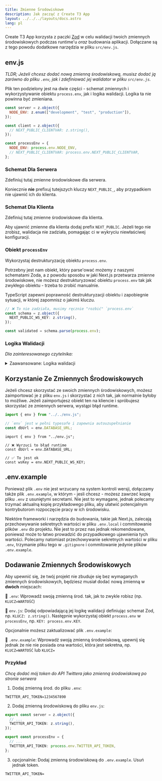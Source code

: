 ```yaml
---
title: Zmienne Środowiskowe
description: Jak zacząć z Create T3 App
layout: ../../../layouts/docs.astro
lang: pl
---
```


Create T3 App korzysta z paczki [Zod](https://github.com/colinhacks/zod) w celu walidacji twoich zmiennych środowiskowych podczas runtime'u _oraz_ budowania aplikacji. Dołączane są z tego powodu dodatkowe narzędzia w pliku `src/env.js`.

## env.js

_TLDR; Jeżeli chcesz dodać nową zmienną środowiskową, musisz dodać ją zarówno do pliku `.env`, jak i zdefiniować jej walidator w pliku `src/env.js`._

Plik ten podzielony jest na dwie części - schemat zmiennych i wykorzystywanie obiektu `process.env`, jak i logika walidacji. Logika ta nie powinna być zmieniana.

```ts:env.js
const server = z.object({
  NODE_ENV: z.enum(["development", "test", "production"]),
});

const client = z.object({
  // NEXT_PUBLIC_CLIENTVAR: z.string(),
});

const processEnv = {
  NODE_ENV: process.env.NODE_ENV,
  // NEXT_PUBLIC_CLIENTVAR: process.env.NEXT_PUBLIC_CLIENTVAR,
};
```

### Schemat Dla Serwera

Zdefiniuj tutaj zmienne środowiskowe dla serwera.

Koniecznie **nie** prefixuj tutejszych kluczy `NEXT_PUBLIC_`, aby przypadkiem nie ujawnić ich do klienta.

### Schemat Dla Klienta

Zdefiniuj tutaj zmienne środowiskowe dla klienta.

Aby ujawnić zmienne dla klienta dodaj prefix `NEXT_PUBLIC`. Jeżeli tego nie zrobisz, walidacja nie zadziała, pomagając ci w wykryciu niewłaściwej konfiguracji.

### Obiekt `processEnv`

Wykorzystaj destrukturyzację obiektu `process.env`.

Potrzebny jest nam obiekt, który parse'ować możemy z naszymi schematami Zoda, a z powodu sposobu w jaki Next.js przetwarza zmienne środowiskowe, nie możesz destrukturyzować obiektu `process.env` tak jak zwykłego obiektu - trzeba to zrobić manualnie.

TypeScript zapewni poprawność destrukturyzacji obiektu i zapobiegnie sytuacji, w której zapomnisz o jakimś kluczu.

```ts
// ❌ To nie zadziała, musimy ręcznie "rozbić" `process.env`
const schema = z.object({
  NEXT_PUBLIC_WS_KEY: z.string(),
});

const validated = schema.parse(process.env);
```

### Logika Walidacji

_Dla zainteresowanego czytelnika:_

<details>
<summary>Zaawansowane: Logika walidacji</summary>

W zależności od środowiska (serwer lub klient) walidujemy albo oba schematy, albo tylko schemat klienta. Oznacza to, iż nawet jeśli zmienne środowiskowe serwera nie będą zdefiniowane, nie zostanie wyrzucony błąd walidacji - możemy więc mieć jeden punkt odniesienia do naszych zmiennych.

```ts:env.js
const isServer = typeof window === "undefined";

const merged = server.merge(client);
const parsed = isServer
  ? merged.safeParse(processEnv)  // <-- na serwerze, sprawdź oba schematy
  : client.safeParse(processEnv); // <-- na kliencie, sprawdź tylko zmienne klienta

if (parsed.success === false) {
  console.error(
    "❌ Invalid environment variables:\n",
    ...formatErrors(parsed.error.format()),
  );
  throw new Error("Invalid environment variables");
}
```

Następnie korzystamy z obiektu proxy, aby wyrzucać błędy, jeśli chcesz skorzystać z serwerowych zmiennych środowiskowych na kliencie.

```ts:env.js
// proxy pozwala na zmianę gettera
export const env = new Proxy(parsed.data, {
  get(target, prop) {
    if (typeof prop !== "string") return undefined;
    // na kliencie pozwalamy jedynie na zmienne NEXT_PUBLIC_
    if (!isServer && !prop.startsWith("NEXT_PUBLIC_"))
      throw new Error(
        "❌ Attempted to access serverside environment variable on the client",
      );
    return target[prop]; // <-- w przeciwnym razie, zwróć wartość
  },
});
```

</details>

## Korzystanie Ze Zmiennych Środowiskowych

Jeżeli chcesz skorzystać ze swoich zmiennych środowiskowych, możesz zaimportować je z pliku `env.js` i skorzystać z nich tak, jak normalnie byłoby to możliwe. Jeżeli zaimportujesz obiekt ten na kliencie i spróbujesz skorzystać ze zmiennych serwera, wystąpi błąd runtime.

```ts:pages/api/hello.ts
import { env } from "../../env.js";

// `env` jest w pełni typesafe i zapewnia autouzupełnianie
const dbUrl = env.DATABASE_URL;
```

```ts:pages/index.tsx
import { env } from "../env.js";

// ❌ Wyrzuci to błąd runtime
const dbUrl = env.DATABASE_URL;

// ✅ To jest ok
const wsKey = env.NEXT_PUBLIC_WS_KEY;
```

## .env.example

Ponieważ plik `.env` nie jest wrzucany na system kontroli wersji, dołączamy także plik `.env.example`, w którym - jesli chcesz - możesz zawrzeć kopię pliku `.env` z usuniętymi secretami. Nie jest to wymagane, jednak polecamy trzymać aktualną kopię przykładowego pliku, aby ułatwić potencjalnym kontrybutorom rozpoczęcie pracy w ich środowisku.

Niektóre frameworki i narzędzia do budowania, takie jak Next.js, zalecają przechowywanie sekretnych wartości w pliku `.env.local` i commitowanie plików `.env` do projektu. Nie jest to przez nas jednak rekomendowane, ponieważ może to łatwo prowadzić do przypadkowego ujawnienia tych wartości. Polecamy natomiast przechowywanie sekretnych wartości w pliku `.env`, trzymanie pliku tego w `.gitignore` i commitowanie jedynie plików `.env.example`.

## Dodawanie Zmiennych Środowiskowych

Aby upewnić się, że twój projekt nie zbuduje się bez wymaganych zmiennych środowiskowych, będziesz musiał dodać nową zmienną w **dwóch** miejscach:

📄 `.env`: Wprowadź swoją zmienną środ. tak, jak to zwykle robisz (np. `KLUCZ=WARTOŚĆ`)

📄 `env.js`: Dodaj odpowiadającą jej logikę walidacji definiując schemat Zod, np. `KLUCZ: z.string()`. Następnie wykorzystaj obiekt `process.env` w `processEnv`, np. `KEY: process.env.KEY`.

Opcjonalnie możesz zaktualizować plik `.env.example`:

📄 `.env.example`: Wprowadź swoją zmienną środowiskową, upewnij się jednak że nie nie posiada ona wartości, która jest sekretna, np. `KLUCZ=WARTOŚĆ` lub `KLUCZ=`

### Przykład

_Chcę dodać mój token do API Twittera jako zmienną środowiskową po stronie serwera_

1. Dodaj zmienną środ. do pliku `.env`:

```
TWITTER_API_TOKEN=1234567890
```

2. Dodaj zmienną środowiskową do pliku `env.js`:

```ts
export const server = z.object({
  // ...
  TWITTER_API_TOKEN: z.string(),
});

export const processEnv = {
  // ...
  TWITTER_API_TOKEN: process.env.TWITTER_API_TOKEN,
};
```

3. opcjonalnie: Dodaj zmienną środowiskową do `.env.example`. Usuń jednak token.

```
TWITTER_API_TOKEN=
```
